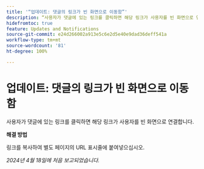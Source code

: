 ```yaml
---
title: '“업데이트: 댓글의 링크가 빈 화면으로 이동함”'
description: “사용자가 댓글에 있는 링크를 클릭하면 해당 링크가 사용자를 빈 화면으로 연결합니다. 해결 방법을 사용할 수 있습니다.”
hidefromtoc: true
feature: Updates and Notifications
source-git-commit: e24d266002a913e5c6e2d5e40e9dad36deff541a
workflow-type: tm+mt
source-wordcount: '81'
ht-degree: 100%

---
```



# 업데이트: 댓글의 링크가 빈 화면으로 이동함

<!--

>[!NOTE]
>
>This issue was fixed on April 25, 2024.

-->

사용자가 댓글에 있는 링크를 클릭하면 해당 링크가 사용자를 빈 화면으로 연결합니다.

**해결 방법**

링크를 복사하여 별도 페이지의 URL 표시줄에 붙여넣으십시오.

_2024년 4월 18일에 처음 보고되었습니다._


